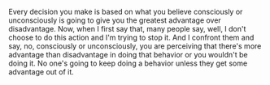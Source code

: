  Every decision you make is based on what you believe consciously or unconsciously is going to give you the greatest advantage over disadvantage. Now, when I first say that, many people say, well, I don't choose to do this action and I'm trying to stop it. And I confront them and say, no, consciously or unconsciously, you are perceiving that there's more advantage than disadvantage in doing that behavior or you wouldn't be doing it. No one's going to keep doing a behavior unless they get some advantage out of it.